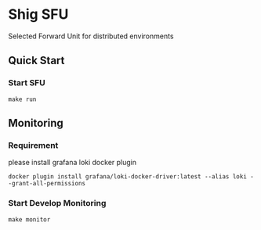 # Shig SFU
Selected Forward Unit for distributed environments

## Quick Start
### Start SFU

```shell
make run
```

## Monitoring

### Requirement

please install grafana loki docker plugin

```shell
docker plugin install grafana/loki-docker-driver:latest --alias loki --grant-all-permissions
```

### Start Develop Monitoring 
```shell
make monitor
```
